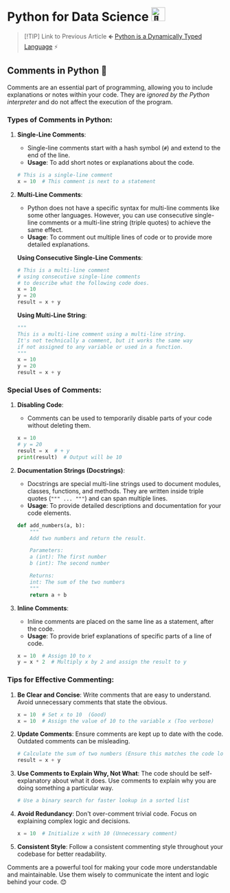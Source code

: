 # Python for Data Science <picture> <source srcset="https://fonts.gstatic.com/s/e/notoemoji/latest/1f40d/512.webp" type="image/webp"> <img src="https://fonts.gstatic.com/s/e/notoemoji/latest/1f40d/512.gif" alt="🐍" width="32" height="32"> </picture>

> [!TIP] Link to Previous Article
> 🡸 [Python is a Dynamically Typed Language](/Python/Articles/4_dynamic_typing.md) ⚡

## Comments in Python 💬

Comments are an essential part of programming, allowing you to include explanations or notes within your code. They are *ignored by the Python interpreter* and do not affect the execution of the program.

### Types of Comments in Python:

1. **Single-Line Comments**:
   - Single-line comments start with a hash symbol (`#`) and extend to the end of the line.
   - **Usage**: To add short notes or explanations about the code.
   ```python
   # This is a single-line comment
   x = 10  # This comment is next to a statement
   ```

2. **Multi-Line Comments**:
   - Python does not have a specific syntax for multi-line comments like some other languages. However, you can use consecutive single-line comments or a multi-line string (triple quotes) to achieve the same effect.
   - **Usage**: To comment out multiple lines of code or to provide more detailed explanations.
   
   **Using Consecutive Single-Line Comments**:
   ```python
   # This is a multi-line comment
   # using consecutive single-line comments
   # to describe what the following code does.
   x = 10
   y = 20
   result = x + y
   ```

   **Using Multi-Line String**:
   ```python
   """
   This is a multi-line comment using a multi-line string.
   It's not technically a comment, but it works the same way
   if not assigned to any variable or used in a function.
   """
   x = 10
   y = 20
   result = x + y
   ```

### Special Uses of Comments:

1. **Disabling Code**:
   - Comments can be used to temporarily disable parts of your code without deleting them.
   ```python
   x = 10
   # y = 20
   result = x  # + y
   print(result)  # Output will be 10
   ```

2. **Documentation Strings (Docstrings)**:
   - Docstrings are special multi-line strings used to document modules, classes, functions, and methods. They are written inside triple quotes (`""" ... """`) and can span multiple lines.
   - **Usage**: To provide detailed descriptions and documentation for your code elements.
   ```python
   def add_numbers(a, b):
       """
       Add two numbers and return the result.

       Parameters:
       a (int): The first number
       b (int): The second number

       Returns:
       int: The sum of the two numbers
       """
       return a + b
   ```

3. **Inline Comments**:
   - Inline comments are placed on the same line as a statement, after the code.
   - **Usage**: To provide brief explanations of specific parts of a line of code.
   ```python
   x = 10  # Assign 10 to x
   y = x * 2  # Multiply x by 2 and assign the result to y
   ```

### Tips for Effective Commenting:

1. **Be Clear and Concise**: Write comments that are easy to understand. Avoid unnecessary comments that state the obvious.
   ```python
   x = 10  # Set x to 10  (Good)
   x = 10  # Assign the value of 10 to the variable x (Too verbose)
   ```

2. **Update Comments**: Ensure comments are kept up to date with the code. Outdated comments can be misleading.
   ```python
   # Calculate the sum of two numbers (Ensure this matches the code logic)
   result = x + y
   ```

3. **Use Comments to Explain Why, Not What**: The code should be self-explanatory about what it does. Use comments to explain why you are doing something a particular way.
   ```python
   # Use a binary search for faster lookup in a sorted list
   ```

4. **Avoid Redundancy**: Don't over-comment trivial code. Focus on explaining complex logic and decisions.
   ```python
   x = 10  # Initialize x with 10 (Unnecessary comment)
   ```

5. **Consistent Style**: Follow a consistent commenting style throughout your codebase for better readability.

Comments are a powerful tool for making your code more understandable and maintainable. Use them wisely to communicate the intent and logic behind your code. 😊

<!-- > [!TIP] Link to Next Article
> 🡺 []() -->